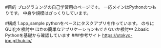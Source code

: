 #目的
プログラミングの自己学習用のページです。
一応メインはPythonのつもりです。
中身や規模はざっくりしています。

#構成
1.app_sample
pythonをベースにタスクアプリを作っています。
のちにGUI化を検討中
ほかの簡単なアプリケーションもできないか検討中
2.basic
Pythonを基礎から確認しています
###参考サイト
https://utokyo-ipp.github.io/
